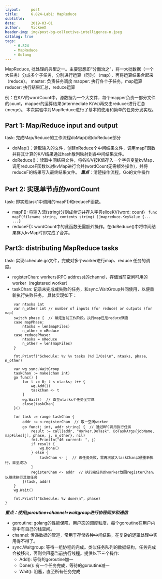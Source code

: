 ```yaml
---
layout:     post
title:      6.824-Lab1: MapReduce
subtitle:   
date:       2019-03-01
author:     VickeeX
header-img: img/post-bg-collective-intelligence-n.jpeg
catalog: true
tags:
    - 6.824
    - MapReduce
    - Golang
---
```


MapReduce, 批处理的典型之一。主要思想即“分而治之”，将一大批数据（一个大任务）分成多个子任务，分别进行运算（同时）（map），再将运算结果合起来（reduce）。
master: 负责任务调度
mapper: 执行各个子任务，map运算
reducer: 执行结果汇总，reduce运算

例：在K/V的wordCount中，源数据为一个大文件，每个mapper负责一部分文件的count，mapper的运算结果(intermediate K/Vs)再交由reducer进行汇总(merge)。
本次实验中对MapReduce进行了基本的使用和简单的任务分发实现。

## Part 1: Map/Reduce input and output
task: 完成Map/Reduce的工作流程doMap()和doReduce部分

* doMap()：读取输入的文件，创建nReduce个中间结果文件，调用mapF函数并将其计算的K/V结果通过hash散列映射到各中间结果文件。
* doReduce()：读取中间结果文件，将各K/V按K值存入一个字典变量kvMap，调用reduceF函数以对kvMap进行合并(wordCount无需额外操作)，并将reduceF的结果写入最终结果文件。
***重点***：清楚操作流程，Go的文件操作

## Part 2: 实现单节点的wordCount
task: 即实现task1中调用的mapF()和reduceF函数。
* mapF(): 将输入流(string)分割成单词并存入字典sliceKV{word: count}
``` func mapF(filename string, contents string) []mapreduce.KeyValue {... ...}```
* reduceF(): wordCount中的此函数无需额外操作。在doReduce()中将中间结果存入kvMap时即完成了合并。

## Part3: distributing MapReduce tasks
task: 实现schedule.go文件，完成对多个worker进行map、reduce 任务的调度。
* registerChan: workers(RPC address)的channel，存储当前空闲可用的worker（registered worker）
* taskChan: 记录未完成或失败的任务，和sync.WaitGroup共同使用，以便重新执行失败任务。
具体实现如下：
```func schedule(jobName string, mapFiles []string, nReduce int, phase jobPhase, registerChan chan string) {
	var ntasks int
	var n_other int // number of inputs (for reduce) or outputs (for map)
	switch phase {  // 确定当前工作阶段，执行map还是reduce调度
	case mapPhase:
		ntasks = len(mapFiles)
		n_other = nReduce
	case reducePhase:
		ntasks = nReduce
		n_other = len(mapFiles)
	}

	fmt.Printf("Schedule: %v %v tasks (%d I/Os)\n", ntasks, phase, n_other)

	var wg sync.WaitGroup
	taskChan := make(chan int)
	go func() {
		for t := 0; t < ntasks; t++ {
			wg.Add(1)
			taskChan <- t
		}
		wg.Wait()  // 直至ntasks个任务全完成
		close(taskChan)
	}()

	for task := range taskChan {
		addr := <-registerChan  // 取一空闲worker
		go func(j int, addr string) {  // 通过RPC调用执行任务
			result := call(addr, "Worker.DoTask", DoTaskArgs{jobName, mapFiles[j], phase, j, n_other}, nil)
			fmt.Println("46 current: ", j)
			if result {
				wg.Done()
			} else {
				taskChan <- j  // 该任务失败，需再次放入taskChan以便重新执行，直至成功
			}
			registerChan <- addr  // 执行完任务的worker放回registerChan，以继续执行其他任务 
		}(task, addr)
	}
	wg.Wait()

	fmt.Printf("Schedule: %v done\n", phase)
}
```
***重点：使用goroutine+channel+waitgroup进行协程同步和通信***

* goroutine: golang的性能保障，用户态的调度粒度，每个goroutine在用户内存中有自己的栈空间。
* channel: 传递数据的管道，常用于存储各种中间结果，在复杂的逻辑处理中实用得不得了。
* sync.Waitgroup: 等待一组协程的完成。类似任务队列的数据结构，任务完成会被移出，否则会阻塞当前执行线程。提供以下三个操作:
  * Add(): 等待的goroutine加一
  * Done(): 有一个任务完成，等待的goroutine减一
  * Wait(): 阻塞，直至所有任务完成
